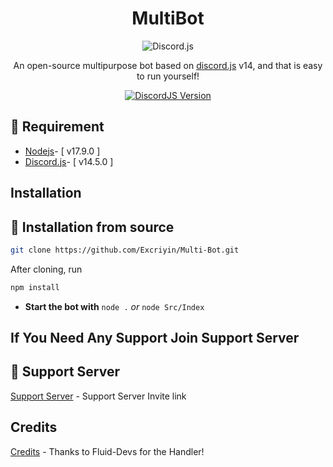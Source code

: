 <div align=center>

 # MultiBot

![Discord.js](https://discord.js.org/static/logo.svg)

An open-source multipurpose bot based on [discord.js](https://discord.js.org/#/) v14, and that is easy to run yourself! </p>

  <a href="https://github.com/discordjs">
    <img src="https://img.shields.io/badge/discord.js-v14.5.0-gold.svg?logo=npm" alt="DiscordJS Version">
  </a>
  

</div>



## 📎 Requirement
* [Nodejs](https://nodejs.org/en/](https://nodejs.org/dist/v17.9.0/node-v17.9.0-x64.msi))- [ v17.9.0 ]
* [Discord.js](https://github.com/discordjs/discord.js/)- [ v14.5.0 ]

## Installation
## 🚀 Installation from source

```bash
git clone https://github.com/Excriyin/Multi-Bot.git
```

After cloning, run

```bash
npm install
```

- **Start the bot with** `node .` *or* `node Src/Index`


## If You Need Any Support Join Support Server
## 💌 Support Server
[Support Server](https://discord.gg/eCVabJbaFN) - Support Server Invite link

## Credits
[Credits](https://github.com/Fluid-Devs/V14-handler) - Thanks to Fluid-Devs for the Handler!
